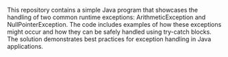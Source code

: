 This repository contains a simple Java program that showcases the handling of two common runtime exceptions: ArithmeticException and NullPointerException. The code includes examples of how these exceptions might occur and how they can be safely handled using try-catch blocks.  The solution demonstrates best practices for exception handling in Java applications.